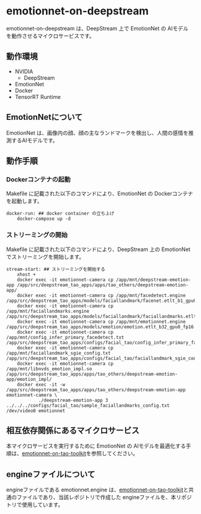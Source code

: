# emotionnet-on-deepstream
emotionnet-on-deepstream は、DeepStream 上で EmotionNet の AIモデル を動作させるマイクロサービスです。  

## 動作環境
- NVIDIA 
    - DeepStream
- EmotionNet
- Docker
- TensorRT Runtime

## EmotionNetについて
EmotionNet は、画像内の顔、顔の主なランドマークを検出し、人間の感情を推測するAIモデルです。

## 動作手順
### Dockerコンテナの起動
Makefile に記載された以下のコマンドにより、EmotionNet の Dockerコンテナ を起動します。
```
docker-run: ## docker container の立ち上げ
	docker-compose up -d
```

### ストリーミングの開始
Makefile に記載された以下のコマンドにより、DeepStream 上の EmotionNet でストリーミングを開始します。  
```
stream-start: ## ストリーミングを開始する
	xhost +
	docker exec -it emotionnet-camera cp /app/mnt/deepstream-emotion-app /app/src/deepstream_tao_apps/apps/tao_others/deepstream-emotion-app/
	docker exec -it emotionnet-camera cp /app/mnt/facedetect.engine /app/src/deepstream_tao_apps/models/faciallandmark/facenet.etlt_b1_gpu0_fp16.engine
	docker exec -it emotionnet-camera cp /app/mnt/faciallandmarks.engine /app/src/deepstream_tao_apps/models/faciallandmark/faciallandmarks.etlt_b32_gpu0_fp16.engine
	docker exec -it emotionnet-camera cp /app/mnt/emotionnet.engine /app/src/deepstream_tao_apps/models/emotion/emotion.etlt_b32_gpu0_fp16.engine
	docker exec -it emotionnet-camera cp /app/mnt/config_infer_primary_facedetect.txt /app/src/deepstream_tao_apps/configs/facial_tao/config_infer_primary_facenet.txt
	docker exec -it emotionnet-camera cp /app/mnt/faciallandmark_sgie_config.txt /app/src/deepstream_tao_apps/configs/facial_tao/faciallandmark_sgie_config.txt
	docker exec -it emotionnet-camera cp /app/mnt/libnvds_emotion_impl.so /app/src/deepstream_tao_apps/apps/tao_others/deepstream-emotion-app/emotion_impl/
	docker exec -it -w /app/src/deepstream_tao_apps/apps/tao_others/deepstream-emotion-app emotionnet-camera \
	       	./deepstream-emotion-app 3 ../../../configs/facial_tao/sample_faciallandmarks_config.txt /dev/video0 emotionnet
```

## 相互依存関係にあるマイクロサービス  
本マイクロサービスを実行するために EmotionNet の AIモデルを最適化する手順は、[emotionnet-on-tao-toolkit](https://github.com/latonaio/emotionnet-on-tao-toolkit)を参照してください。  


## engineファイルについて
engineファイルである emotionnet.engine は、[emotionnet-on-tao-toolkit](https://github.com/latonaio/emotionnet-on-tao-toolkit)と共通のファイルであり、当該レポジトリで作成した engineファイルを、本リポジトリで使用しています。  
